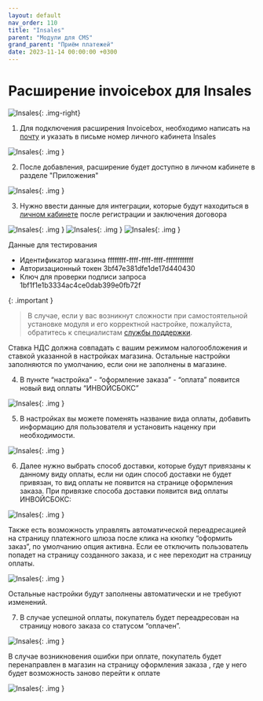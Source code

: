 ```yaml
---
layout: default
nav_order: 110
title: "Insales"
parent: "Модули для CMS"
grand_parent: "Приём платежей"
date: 2023-11-14 00:00:00 +0300
---
```



# Расширение invoicebox для Insales

![Insales](/assets/images/cms/insales.png){: .img-right}

1. Для подключения расширения Invoicebox, необходимо написать на [почту](mailto:c-support@invbox.ru) и указать в письме номер личного кабинета Insales

![Insales](/assets/images/cms/insales/1.jpg){: .img }

2. После добавления, расширение будет доступно в личном кабинете в разделе "Приложения" 

![Insales](/assets/images/cms/insales/2.jpg){: .img }

3. Нужно ввести данные для интеграции, которые будут находиться в [личном кабинете](http://business.invoicebox.ru) после регистрации и заключения договора

![Insales](/assets/images/cms/insales/3.jpg){: .img }
![Insales](/assets/images/cms/insales/4.jpg){: .img }
![Insales](/assets/images/cms/insales/5.jpg){: .img }

Данные для тестирования

- Идентификатор магазина ffffffff-ffff-ffff-ffff-ffffffffffff
- Авторизационный токен 3bf47e381dfe1de17d440430
- Ключ для проверки подписи запроса 1bf1f1e1b3334ac4ce0dab399e0fb72f

{: .important }
> В случае, если у вас возникнут сложности при самостоятельной установке модуля и его корректной настройке,
пожалуйста, обратитесь к специалистам [службы поддержки](https://www.invoicebox.ru/ru/contacts/feedback.html).

Ставка НДС должна совпадать с вашим режимом налогообложения и ставкой указанной в настройках магазина. 
Остальные настройки заполняются по умолчанию, если они не заполнены в магазине.


4. В пункте “настройка” - “оформление заказа” - “оплата” появится новый вид оплаты “ИНВОЙСБОКС”

![Insales](/assets/images/cms/insales/6.jpg){: .img }

5. В настройках вы можете поменять название вида оплаты, добавить информацию для пользователя и установить наценку при необходимости.  

![Insales](/assets/images/cms/insales/7.jpg){: .img }

6. Далее нужно выбрать способ доставки, которые будут привязаны к данному виду оплаты, если ни один способ доставки не будет привязан, то вид оплаты не появится на странице оформления заказа. При привязке способа доставки появится вид оплаты ИНВОЙСБОКС:

![Insales](/assets/images/cms/insales/8.jpg){: .img }

Также есть возможность управлять автоматической переадресацией на страницу платежного шлюза после клика на кнопку “оформить заказ”, по умолчанию опция активна. Если ее отключить пользователь попадет на страницу созданного заказа, и с нее  переходит на страницу оплаты.

![Insales](/assets/images/cms/insales/9.jpg){: .img }

Остальные настройки будут заполнены автоматически и не требуют изменений.

7. В случае успешной оплаты, покупатель будет переадресован на страницу нового заказа со статусом “оплачен”.

![Insales](/assets/images/cms/insales/10.jpg){: .img }

В случае возникновения ошибки при оплате, покупатель будет перенаправлен в магазин на страницу оформления заказа , где у него будет возможность заново перейти к оплате

![Insales](/assets/images/cms/insales/11.jpg){: .img }